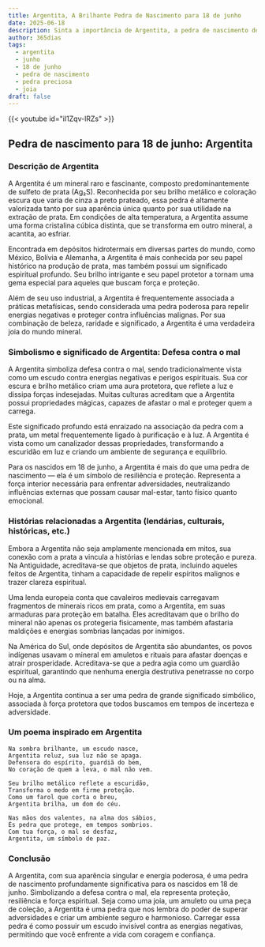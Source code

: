 ```yaml
---
title: Argentita, A Brilhante Pedra de Nascimento para 18 de junho
date: 2025-06-18
description: Sinta a importância de Argentita, a pedra de nascimento de 18 de junho que simboliza Defesa contra o mal. Deixe que sua beleza e significado iluminem seu dia.
author: 365dias
tags:
  - argentita
  - junho
  - 18 de junho
  - pedra de nascimento
  - pedra preciosa
  - joia
draft: false
---
```


{{< youtube id="iI1Zqv-lRZs" >}}

## Pedra de nascimento para 18 de junho: Argentita

### Descrição de Argentita

A Argentita é um mineral raro e fascinante, composto predominantemente de sulfeto de prata (Ag₂S). Reconhecida por seu brilho metálico e coloração escura que varia de cinza a preto prateado, essa pedra é altamente valorizada tanto por sua aparência única quanto por sua utilidade na extração de prata. Em condições de alta temperatura, a Argentita assume uma forma cristalina cúbica distinta, que se transforma em outro mineral, a acantita, ao esfriar.

Encontrada em depósitos hidrotermais em diversas partes do mundo, como México, Bolívia e Alemanha, a Argentita é mais conhecida por seu papel histórico na produção de prata, mas também possui um significado espiritual profundo. Seu brilho intrigante e seu papel protetor a tornam uma gema especial para aqueles que buscam força e proteção.

Além de seu uso industrial, a Argentita é frequentemente associada a práticas metafísicas, sendo considerada uma pedra poderosa para repelir energias negativas e proteger contra influências malignas. Por sua combinação de beleza, raridade e significado, a Argentita é uma verdadeira joia do mundo mineral.

### Simbolismo e significado de Argentita: Defesa contra o mal

A Argentita simboliza defesa contra o mal, sendo tradicionalmente vista como um escudo contra energias negativas e perigos espirituais. Sua cor escura e brilho metálico criam uma aura protetora, que reflete a luz e dissipa forças indesejadas. Muitas culturas acreditam que a Argentita possui propriedades mágicas, capazes de afastar o mal e proteger quem a carrega.

Este significado profundo está enraizado na associação da pedra com a prata, um metal frequentemente ligado à purificação e à luz. A Argentita é vista como um canalizador dessas propriedades, transformando a escuridão em luz e criando um ambiente de segurança e equilíbrio.

Para os nascidos em 18 de junho, a Argentita é mais do que uma pedra de nascimento — ela é um símbolo de resiliência e proteção. Representa a força interior necessária para enfrentar adversidades, neutralizando influências externas que possam causar mal-estar, tanto físico quanto emocional.

### Histórias relacionadas a Argentita (lendárias, culturais, históricas, etc.)

Embora a Argentita não seja amplamente mencionada em mitos, sua conexão com a prata a vincula a histórias e lendas sobre proteção e pureza. Na Antiguidade, acreditava-se que objetos de prata, incluindo aqueles feitos de Argentita, tinham a capacidade de repelir espíritos malignos e trazer clareza espiritual.

Uma lenda europeia conta que cavaleiros medievais carregavam fragmentos de minerais ricos em prata, como a Argentita, em suas armaduras para proteção em batalha. Eles acreditavam que o brilho do mineral não apenas os protegeria fisicamente, mas também afastaria maldições e energias sombrias lançadas por inimigos.

Na América do Sul, onde depósitos de Argentita são abundantes, os povos indígenas usavam o mineral em amuletos e rituais para afastar doenças e atrair prosperidade. Acreditava-se que a pedra agia como um guardião espiritual, garantindo que nenhuma energia destrutiva penetrasse no corpo ou na alma.

Hoje, a Argentita continua a ser uma pedra de grande significado simbólico, associada à força protetora que todos buscamos em tempos de incerteza e adversidade.

### Um poema inspirado em Argentita

```
Na sombra brilhante, um escudo nasce,  
Argentita reluz, sua luz não se apaga.  
Defensora do espírito, guardiã do bem,  
No coração de quem a leva, o mal não vem.  

Seu brilho metálico reflete a escuridão,  
Transforma o medo em firme proteção.  
Como um farol que corta o breu,  
Argentita brilha, um dom do céu.  

Nas mãos dos valentes, na alma dos sábios,  
És pedra que protege, em tempos sombrios.  
Com tua força, o mal se desfaz,  
Argentita, um símbolo de paz.
```

### Conclusão

A Argentita, com sua aparência singular e energia poderosa, é uma pedra de nascimento profundamente significativa para os nascidos em 18 de junho. Simbolizando a defesa contra o mal, ela representa proteção, resiliência e força espiritual. Seja como uma joia, um amuleto ou uma peça de coleção, a Argentita é uma pedra que nos lembra do poder de superar adversidades e criar um ambiente seguro e harmonioso. Carregar essa pedra é como possuir um escudo invisível contra as energias negativas, permitindo que você enfrente a vida com coragem e confiança.